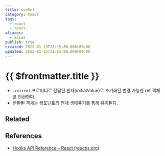 ```yaml
---
title: useRef
category: React
tags:
  - react
  - react
aliases:
  - alias
publish: true
created: 2022-01-13T22:15:00.000+09:00
updated: 2022-01-13T22:15:00.000+09:00
---
```


# {{ $frontmatter.title }}

- `.current` 프로퍼티로 전달된 인자(initialValue)로 초기화된 변경 가능한 ref 객체를 반환한다.
- 반환된 객체는 컴포넌트의 전체 생애주기를 통해 유지된다.

## Related

## References

- [Hooks API Reference – React (reactjs.org)](https://ko.reactjs.org/docs/hooks-reference.html#useref)
